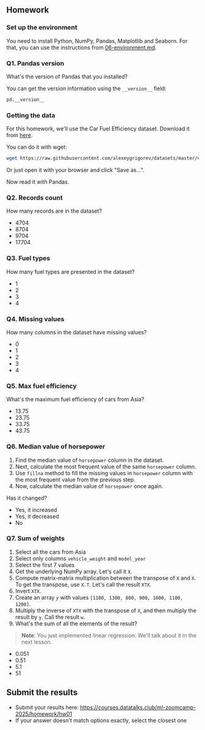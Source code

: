 ## Homework

### Set up the environment

You need to install Python, NumPy, Pandas, Matplotlib and Seaborn. For that, you can use the instructions from
[06-environment.md](../../../01-intro/06-environment.md).

### Q1. Pandas version

What's the version of Pandas that you installed?

You can get the version information using the `__version__` field:

```python
pd.__version__
```

### Getting the data 

For this homework, we'll use the Car Fuel Efficiency dataset. Download it from <a href='https://raw.githubusercontent.com/alexeygrigorev/datasets/master/car_fuel_efficiency.csv'>here</a>.

You can do it with wget:
```bash
wget https://raw.githubusercontent.com/alexeygrigorev/datasets/master/car_fuel_efficiency.csv
```

Or just open it with your browser and click "Save as...".

Now read it with Pandas.

### Q2. Records count

How many records are in the dataset?

- 4704
- 8704
- 9704
- 17704

### Q3. Fuel types

How many fuel types are presented in the dataset?

- 1
- 2
- 3
- 4

### Q4. Missing values

How many columns in the dataset have missing values?

- 0
- 1
- 2
- 3
- 4

### Q5. Max fuel efficiency

What's the maximum fuel efficiency of cars from Asia?

- 13.75
- 23.75
- 33.75
- 43.75

### Q6. Median value of horsepower



1. Find the median value of `horsepower` column in the dataset.
2. Next, calculate the most frequent value of the same `horsepower` column.
3. Use `fillna` method to fill the missing values in `horsepower` column with the most frequent value from the previous step.
4. Now, calculate the median value of `horsepower` once again.

Has it changed?


- Yes, it increased
- Yes, it decreased
- No


### Q7. Sum of weights

1. Select all the cars from Asia
2. Select only columns `vehicle_weight` and `model_year`
3. Select the first 7 values
4. Get the underlying NumPy array. Let's call it `X`.
5. Compute matrix-matrix multiplication between the transpose of `X` and `X`. To get the transpose, use `X.T`. Let's call the result `XTX`.
6. Invert `XTX`.
7. Create an array `y` with values `[1100, 1300, 800, 900, 1000, 1100, 1200]`.
8. Multiply the inverse of `XTX` with the transpose of `X`, and then multiply the result by `y`. Call the result `w`.
9. What's the sum of all the elements of the result?

> **Note**: You just implemented linear regression. We'll talk about it in the next lesson.

- 0.051
- 0.51
- 5.1
- 51


## Submit the results

* Submit your results here: https://courses.datatalks.club/ml-zoomcamp-2025/homework/hw01
* If your answer doesn't match options exactly, select the closest one
